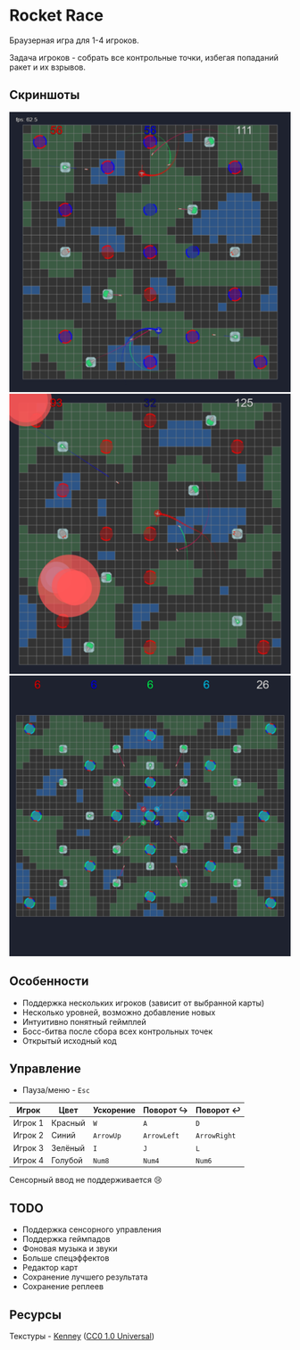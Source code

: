 # Rocket Race
Браузерная игра для 1-4 игроков.

Задача игроков - собрать все контрольные точки, избегая попаданий ракет и их взрывов.

## Скриншоты
![Screenshot 1](screenshots/1.png)
![Screenshot 2](screenshots/2.png)
![Screenshot 3](screenshots/3.png)

## Особенности
- Поддержка нескольких игроков (зависит от выбранной карты)
- Несколько уровней, возможно добавление новых
- Интуитивно понятный геймплей
- Босс-битва после сбора всех контрольных точек
- Открытый исходный код

## Управление
- Пауза/меню - `Esc`

| Игрок   | Цвет    | Ускорение | Поворот ↪  | Поворот ↩    |
|---------|---------|-----------|-------------|--------------|
| Игрок 1 | Красный | `W`       | `A`         | `D`          |
| Игрок 2 | Синий   | `ArrowUp` | `ArrowLeft` | `ArrowRight` |
| Игрок 3 | Зелёный | `I`       | `J`         | `L`          |
| Игрок 4 | Голубой | `Num8`    | `Num4`      | `Num6`       |

Сенсорный ввод не поддерживается 😢

## TODO
- Поддержка сенсорного управления
- Поддержка геймпадов
- Фоновая музыка и звуки
- Больше спецэффектов
- Редактор карт
- Сохранение лучшего результата
- Сохранение реплеев

## Ресурсы
Текстуры - [Kenney](https://kenney.nl/) ([CC0 1.0 Universal](https://creativecommons.org/publicdomain/zero/1.0/))
